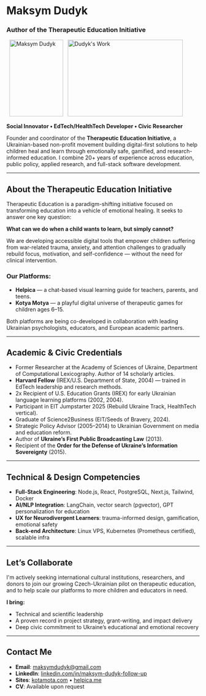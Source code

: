 # Maksym Dudyk
### Author of the Therapeutic Education Initiative

<p align="left">
  <img src="https://github.com/Helpico/Helpico/assets/32806311/9dfc44d0-bcbe-43a1-8a73-9425f15224db" alt="Maksym Dudyk" width="140" height="200">
  <img src="https://github.com/user-attachments/assets/e08934f8-8ac6-40c8-9c0d-47a0b5c76d61" alt="Dudyk's Work" width="300" height="200">
</p>

**Social Innovator • EdTech/HealthTech Developer • Civic Researcher**

Founder and coordinator of the **Therapeutic Education Initiative**, a Ukrainian-based non-profit movement building digital-first solutions to help children heal and learn through emotionally safe, gamified, and research-informed education. I combine 20+ years of experience across education, public policy, applied research, and full-stack software development.

---

## About the Therapeutic Education Initiative

Therapeutic Education is a paradigm-shifting initiative focused on transforming education into a vehicle of emotional healing. It seeks to answer one key question:

**What can we do when a child wants to learn, but simply cannot?**

We are developing accessible digital tools that empower children suffering from war-related trauma, anxiety, and attention challenges to gradually rebuild focus, motivation, and self-confidence — without the need for clinical intervention.

### Our Platforms:

* **Helpica** — a chat-based visual learning guide for teachers, parents, and teens.
* **Kotya Motya** — a playful digital universe of therapeutic games for children ages 6–15.

Both platforms are being co-developed in collaboration with leading Ukrainian psychologists, educators, and European academic partners.

---

## Academic & Civic Credentials

* Former Researcher at the Academy of Sciences of Ukraine, Department of Computational Lexicography. Author of 14 scholarly articles.
* **Harvard Fellow** (IREX/U.S. Department of State, 2004) — trained in EdTech leadership and research methods.
* 2x Recipient of U.S. Education Grants (IREX) for early Ukrainian language learning platforms (2002, 2004).
* Participant in EIT Jumpstarter 2025 (Rebuild Ukraine Track, HealthTech vertical).
* Graduate of Science2Business (EIT/Seeds of Bravery, 2024).
* Strategic Policy Advisor (2005–2014) to Ukrainian Government on media and education reform.
* Author of **Ukraine’s First Public Broadcasting Law** (2013).
* Recipient of the **Order for the Defense of Ukraine’s Information Sovereignty** (2015).

---

## Technical & Design Competencies

* **Full-Stack Engineering**: Node.js, React, PostgreSQL, Next.js, Tailwind, Docker
* **AI/NLP Integration**: LangChain, vector search (pgvector), GPT personalization for education
* **UX for Neurodivergent Learners**: trauma-informed design, gamification, emotional safety
* **Back-end Architecture**: Linux VPS, Kubernetes (Prometheus certified), scalable infra

---

## Let’s Collaborate

I'm actively seeking international cultural institutions, researchers, and donors to join our growing Czech-Ukrainian pilot on therapeutic education, and to help scale our platforms to more children and educators in need.

**I bring:**

* Technical and scientific leadership
* A proven record in project strategy, grant-writing, and impact delivery
* Deep civic commitment to Ukraine’s educational and emotional recovery

---

## Contact Me

* **Email**: maksymdudyk@gmail.com
* **LinkedIn**: [linkedin.com/in/maksym-dudyk-follow-up](https://linkedin.com/in/maksym-dudyk-follow-up)
* **Sites**: [kotamota.com](https://kotamota.com) • [helpica.me](https://helpica.me)
* **CV**: Available upon request

